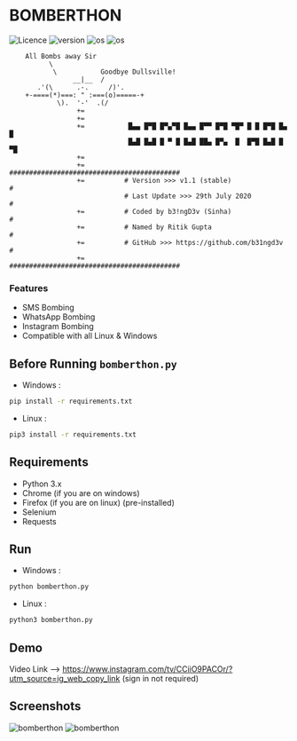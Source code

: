 # BOMBERTHON
![Licence](https://img.shields.io/github/license/b31ngd3v/bomberthon)
![version](https://img.shields.io/static/v1?label=version&message=v1.1-stable&color=brightgreen)
![os](https://img.shields.io/static/v1?label=os%20support&message=linux&color=orange)
![os](https://img.shields.io/static/v1?label=os%20support&message=linux&color=orange)


```
    All Bombs away Sir
          \
           \           Goodbye Dullsville!
                __|__  /
       .'(\      .-.     /)'.
    +-====(*)===: " :===(o)=====-+
            \).  '-'  .(/                            
                 +=
                 +=
                 +=           █▄▄ █▀█ █▀▄▀█ █▄▄ █▀▀ █▀█ ▀█▀ █ █ █▀█ █▄ █
                              █▄█ █▄█ █ ▀ █ █▄█ ██▄ █▀▄  █  █▀█ █▄█ █ ▀█
                 += 
                 +=          ###########################################
                 +=          # Version >>> v1.1 (stable)               #
                             # Last Update >>> 29th July 2020          #
                 +=          # Coded by b3!ngD3v (Sinha)               #
                 +=          # Named by Ritik Gupta                    #
                 +=          # GitHub >>> https://github.com/b31ngd3v  #
                 +=          ###########################################
```

### Features

- SMS Bombing
- WhatsApp Bombing
- Instagram Bombing
- Compatible with all Linux & Windows

## Before Running `bomberthon.py`


* Windows :

```bash
pip install -r requirements.txt

```
* Linux :

```bash
pip3 install -r requirements.txt
```

## Requirements

*  Python 3.x
* Chrome (if you are on windows)
* Firefox (if you are on linux) (pre-installed)
* Selenium
* Requests


## Run

* Windows :

```bash
python bomberthon.py
```
* Linux :

```bash
python3 bomberthon.py
```

## Demo

Video Link --> https://www.instagram.com/tv/CCiiO9PACOr/?utm_source=ig_web_copy_link (sign in not required)


## Screenshots

<a><img src="https://github.com/b31ngD3v/bomberthon/blob/master/screenshots/Capture.PNG?raw=true" alt="bomberthon"/></a>
<a><img src="https://raw.githubusercontent.com/b31ngD3v/bomberthon/master/screenshots/Screenshot%20at%202020-07-29%2001-38-23.png" alt="bomberthon"/></a>
